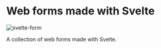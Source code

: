 #  Web forms made with Svelte

![svelte-form](https://user-images.githubusercontent.com/1257048/98466152-7b338e80-21ac-11eb-838f-02a2d5940e04.png)

A collection of web forms made with Svelte.

